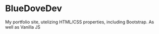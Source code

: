 # BlueDoveDev
My portfolio site, utelizing HTML/CSS properties, including Bootstrap. As well as Vanilla JS
